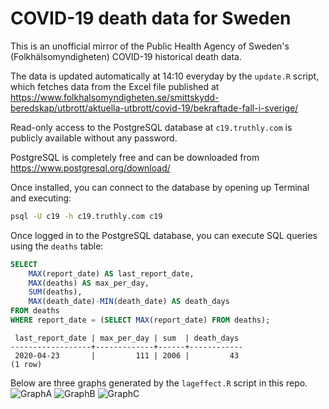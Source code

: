 # COVID-19 death data for Sweden

This is an unofficial mirror of the Public Health Agency of Sweden's (Folkhälsomyndigheten) COVID-19 historical death data.

The data is updated automatically at 14:10 everyday by the `update.R` script,
which fetches data from the Excel file published at https://www.folkhalsomyndigheten.se/smittskydd-beredskap/utbrott/aktuella-utbrott/covid-19/bekraftade-fall-i-sverige/

Read-only access to the PostgreSQL database at `c19.truthly.com` is publicly available without any password.

PostgreSQL is completely free and can be downloaded from https://www.postgresql.org/download/

Once installed, you can connect to the database by opening up Terminal and executing:

```sh
psql -U c19 -h c19.truthly.com c19
```

Once logged in to the PostgreSQL database, you can execute SQL queries using the `deaths` table:

```sql
SELECT
    MAX(report_date) AS last_report_date,
    MAX(deaths) AS max_per_day,
    SUM(deaths),
    MAX(death_date)-MIN(death_date) AS death_days
FROM deaths
WHERE report_date = (SELECT MAX(report_date) FROM deaths);
```

```
 last_report_date | max_per_day | sum  | death_days
------------------+-------------+------+------------
 2020-04-23       |         111 | 2006 |         43
(1 row)
```

Below are three graphs generated by the `lageffect.R` script in this repo.
![GraphA](https://github.com/truthly/c19/blob/master/graphs/2020-11-30a.png?raw=true "GraphA")
![GraphB](https://github.com/truthly/c19/blob/master/graphs/2020-11-30b.png?raw=true "GraphB")
![GraphC](https://github.com/truthly/c19/blob/master/graphs/2020-11-30c.png?raw=true "GraphC")
